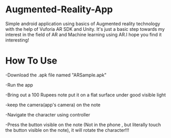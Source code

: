 # Augmented-Reality-App

Simple android application using basics of Augmented reality technology with the help of Vuforia AR SDK and Unity.
It's just a basic step towards my interest in the field of AR and Machine learning using AR.I hope you find it interesting!


# How To Use 

-Download the .apk file named "ARSample.apk"

-Run the app

-Bring out a 100 Rupees note put it on a flat surface under good visible light

-keep the camera(app's camera) on the note

-Navigate the character using controller

-Press the button visible on the note (Not in the phone , but literally touch the button visible on the note), it will rotate the character!!!
